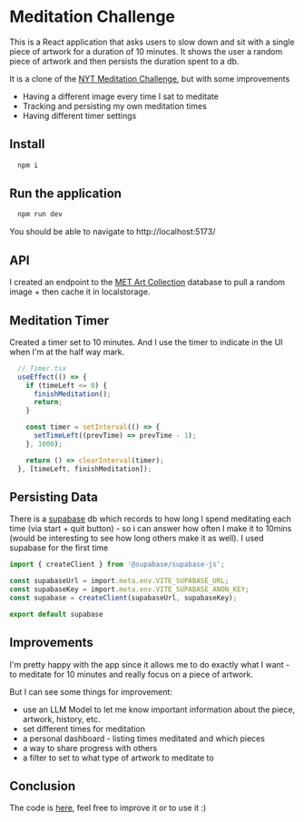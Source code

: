 # Meditation Challenge

This is a React application that asks users to slow down and sit with a single piece of artwork for a duration of 10 minutes. It shows the user a random piece of artwork and then persists the duration spent to a db.

It is a clone of the [NYT Meditation Challenge](https://www.nytimes.com/interactive/2025/02/02/upshot/ten-minute-challenge-hunters.html), but with some improvements
- Having a different image every time I sat to meditate 
- Tracking and persisting my own meditation times
- Having different timer settings

## Install
```bash
  npm i
```

## Run the application
```bash
  npm run dev
```
You should be able to navigate to http://localhost:5173/

## API
I created an endpoint to the [MET Art Collection](https://metmuseum.github.io/) database to pull a random image + then cache it in localstorage.

## Meditation Timer
Created a timer set to 10 minutes. And I use the timer to indicate in the UI when I'm at the half way mark.
```javascript
  // Timer.tsx
  useEffect(() => {
    if (timeLeft <= 0) {
      finishMeditation();
      return;
    }

    const timer = setInterval(() => {
      setTimeLeft((prevTime) => prevTime - 1);
    }, 1000);

    return () => clearInterval(timer);
  }, [timeLeft, finishMeditation]);
```
## Persisting Data
There is a [supabase](https://supabase.com/) db which records to how long I spend meditating each time (via start + quit button) - so i can answer how often I make it to 10mins (would be interesting to see how long others make it as well). I used supabase for the first time

```typescript
import { createClient } from '@supabase/supabase-js';

const supabaseUrl = import.meta.env.VITE_SUPABASE_URL;
const supabaseKey = import.meta.env.VITE_SUPABASE_ANON_KEY;
const supabase = createClient(supabaseUrl, supabaseKey);

export default supabase
```

## Improvements

I'm pretty happy with the app since it allows me to do exactly what I want - to meditate for 10 minutes and really focus on a piece of artwork.

But I can see some things for improvement:
- use an LLM Model to let me know important information about the piece, artwork, history, etc.
- set different times for meditation
- a personal dashboard - listing times meditated and which pieces
- a way to share progress with others
- a filter to set to what type of artwork to meditate to

## Conclusion

The code is [here](https://github.com/houseofaragon/art-meditation), feel free to improve it or to use it :)
